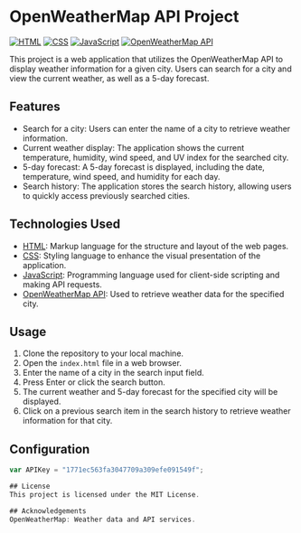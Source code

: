 # OpenWeatherMap API Project

[![HTML](https://img.shields.io/badge/HTML-Markup-orange)](https://developer.mozilla.org/en-US/docs/Web/HTML)
[![CSS](https://img.shields.io/badge/CSS-Styling-blue)](https://developer.mozilla.org/en-US/docs/Web/CSS)
[![JavaScript](https://img.shields.io/badge/JavaScript-Programming-yellow)](https://developer.mozilla.org/en-US/docs/Web/JavaScript)
[![OpenWeatherMap API](https://img.shields.io/badge/OpenWeatherMap%20API-Weather%20Data-lightgrey)](https://openweathermap.org/)

This project is a web application that utilizes the OpenWeatherMap API to display weather information for a given city. Users can search for a city and view the current weather, as well as a 5-day forecast.

## Features

- Search for a city: Users can enter the name of a city to retrieve weather information.
- Current weather display: The application shows the current temperature, humidity, wind speed, and UV index for the searched city.
- 5-day forecast: A 5-day forecast is displayed, including the date, temperature, wind speed, and humidity for each day.
- Search history: The application stores the search history, allowing users to quickly access previously searched cities.

## Technologies Used

- [HTML](https://developer.mozilla.org/en-US/docs/Web/HTML): Markup language for the structure and layout of the web pages.
- [CSS](https://developer.mozilla.org/en-US/docs/Web/CSS): Styling language to enhance the visual presentation of the application.
- [JavaScript](https://developer.mozilla.org/en-US/docs/Web/JavaScript): Programming language used for client-side scripting and making API requests.
- [OpenWeatherMap API](https://openweathermap.org/): Used to retrieve weather data for the specified city.

## Usage

1. Clone the repository to your local machine.
2. Open the `index.html` file in a web browser.
3. Enter the name of a city in the search input field.
4. Press Enter or click the search button.
5. The current weather and 5-day forecast for the specified city will be displayed.
6. Click on a previous search item in the search history to retrieve weather information for that city.

## Configuration


```javascript
var APIKey = "1771ec563fa3047709a309efe091549f";

## License
This project is licensed under the MIT License.

## Acknowledgements
OpenWeatherMap: Weather data and API services.

